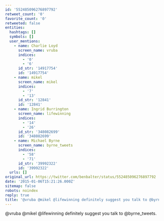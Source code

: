 ```yaml
---
id: '552485096276897792'
retweet_count: '0'
favorite_count: '0'
retweeted: false
entities:
  hashtags: []
  symbols: []
  user_mentions:
    - name: Charlie Loyd
      screen_name: vruba
      indices:
        - '0'
        - '6'
      id_str: '14917754'
      id: '14917754'
    - name: mikel
      screen_name: mikel
      indices:
        - '7'
        - '13'
      id_str: '12841'
      id: '12841'
    - name: Ingrid Burrington
      screen_name: lifewinning
      indices:
        - '14'
        - '26'
      id_str: '348082699'
      id: '348082699'
    - name: Michael Byrne
      screen_name: byrne_tweets
      indices:
        - '58'
        - '71'
      id_str: '39992322'
      id: '39992322'
  urls: []
original_url: https://twitter.com/benbalter/status/552485096276897792
date: '2015-01-06T15:21:26.000Z'
sitemap: false
robots: noindex
reply: true
title: '@vruba @mikel @lifewinning definitely suggest you talk to @byrne_tweets.'
---
```


@vruba @mikel @lifewinning definitely suggest you talk to @byrne_tweets.